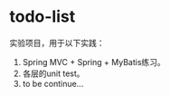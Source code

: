 # todo-list

实验项目，用于以下实践：

1. Spring MVC + Spring + MyBatis练习。
2. 各层的unit test。
3. to be continue...